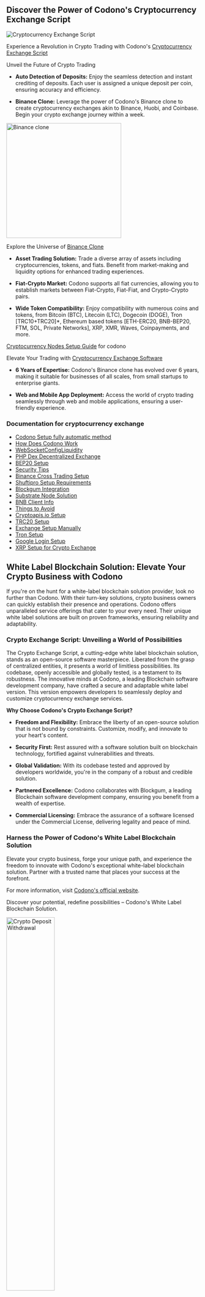 
## Discover the Power of Codono's Cryptocurrency Exchange Script

<img src="assets/crypto-exchange-script-codono-software-1024x768.png?raw=true" alt="Cryptocurrency Exchange Script" title="Cryptocurrency Exchange Script" style="max-width:400px">


Experience a Revolution in Crypto Trading with Codono's [Cryptocurrency Exchange Script](https://codono.com)

Unveil the Future of Crypto Trading

- **Auto Detection of Deposits:** Enjoy the seamless detection and instant crediting of deposits. Each user is assigned a unique deposit per coin, ensuring accuracy and efficiency.

- **Binance Clone:** Leverage the power of Codono's Binance clone to create cryptocurrency exchanges akin to Binance, Huobi, and Coinbase. Begin your crypto exchange journey within a week.
<img src="assets/cryptocurrency_Exchange_script_binance_clone_codono.png?raw=true" alt="Binance clone" title="Binance clone" style="width:300px">

Explore the Universe of [Binance Clone](https://codono.com)

- **Asset Trading Solution:** Trade a diverse array of assets including cryptocurrencies, tokens, and fiats. Benefit from market-making and liquidity options for enhanced trading experiences.

- **Fiat-Crypto Market:** Codono supports all fiat currencies, allowing you to establish markets between Fiat-Crypto, Fiat-Fiat, and Crypto-Crypto pairs.

- **Wide Token Compatibility:** Enjoy compatibility with numerous coins and tokens, from Bitcoin (BTC), Litecoin (LTC), Dogecoin (DOGE), Tron [TRC10+TRC20]*, Ethereum based tokens [ETH-ERC20, BNB-BEP20, FTM, SOL, Private Networks], XRP, XMR, Waves, Coinpayments, and more.

[Cryptocurrency Nodes Setup Guide](node-setup/) for codono



Elevate Your Trading with [Cryptocurrency Exchange Software](https://codono.com/download/)

- **6 Years of Expertise:** Codono's Binance clone has evolved over 6 years, making it suitable for businesses of all scales, from small startups to enterprise giants.

- **Web and Mobile App Deployment:** Access the world of crypto trading seamlessly through web and mobile applications, ensuring a user-friendly experience.

### Documentation for cryptocurrency exchange
- [Codono Setup fully automatic method](docs/oneinstack_setup/README.md)
- [How Does Codono Work](docs/how-does-codono-work.md)
- [WebSocketConfigLiquidity](docs/WebSocketConfigLiquidity.md)
- [PHP Dex Decentralized Exchange](docs/php-dex-decentalized-exchange.md)
- [BEP20 Setup](docs/bep20-setup.md)
- [Security Tips](docs/security-tips.md)
- [Binance Cross Trading Setup](docs/binance-cross-trading-setup.md)
- [Shuftipro Setup Requirements](docs/shuftipro-setup-requirements.md)
- [Blockgum Integration](docs/blockgum-integration.md)
- [Substrate Node Solution](docs/substrate-node-solution.md)
- [BNB Client Info](docs/bnb_client_info.md)
- [Things to Avoid](docs/things-to-avoid.md)
- [Cryptoapis.io Setup](docs/cryptoapis.io.setup.md)
- [TRC20 Setup](docs/trc20-setup.md)
- [Exchange Setup Manually](docs/exchange-setup.md)
- [Tron Setup](docs/tron_setup.md)
- [Google Login Setup](docs/google-login-setup.md)
- [XRP Setup for Crypto Exchange](docs/xrp-setup-crypto-exchange.md)

## White Label Blockchain Solution: Elevate Your Crypto Business with Codono

If you're on the hunt for a white-label blockchain solution provider, look no further than Codono. With their turn-key solutions, crypto business owners can quickly establish their presence and operations. Codono offers unparalleled service offerings that cater to your every need. Their unique white label solutions are built on proven frameworks, ensuring reliability and adaptability.

### Crypto Exchange Script: Unveiling a World of Possibilities

The Crypto Exchange Script, a cutting-edge white label blockchain solution, stands as an open-source software masterpiece. Liberated from the grasp of centralized entities, it presents a world of limitless possibilities. Its codebase, openly accessible and globally tested, is a testament to its robustness. The innovative minds at Codono, a leading Blockchain software development company, have crafted a secure and adaptable white label version. This version empowers developers to seamlessly deploy and customize cryptocurrency exchange services.

**Why Choose Codono's Crypto Exchange Script?**

- **Freedom and Flexibility:** Embrace the liberty of an open-source solution that is not bound by constraints. Customize, modify, and innovate to your heart's content.
  
- **Security First:** Rest assured with a software solution built on blockchain technology, fortified against vulnerabilities and threats.

- **Global Validation:** With its codebase tested and approved by developers worldwide, you're in the company of a robust and credible solution.

- **Partnered Excellence:** Codono collaborates with Blockgum, a leading Blockchain software development company, ensuring you benefit from a wealth of expertise.

- **Commercial Licensing:** Embrace the assurance of a software licensed under the Commercial License, delivering legality and peace of mind.

### Harness the Power of Codono's White Label Blockchain Solution

Elevate your crypto business, forge your unique path, and experience the freedom to innovate with Codono's exceptional white-label blockchain solution. Partner with a trusted name that places your success at the forefront.

For more information, visit [Codono's official website](https://codono.com).

Discover your potential, redefine possibilities – Codono's White Label Blockchain Solution.


<img src="assets/diagram_flow.png?raw=true" alt="Crypto Deposit Withdrawal" title="Crypto Deposit Withdrawal" width="50%">

## Crypto Exchange Script: Empowering Your Exchange Platform

The Crypto Exchange Script is a versatile solution for building a comprehensive cryptocurrency exchange platform. It functions as a dynamic software development kit that integrates both public and private libraries, allowing for the seamless development of a cryptocurrency exchange. Built on blockchain technology and offered as an open-source platform, the Crypto Exchange Script empowers businesses to create their own private and white-label exchange solutions that cater to their specific customer base.

### Key Features and Benefits:

- **Customizable Backend and User Interface:** The Crypto Exchange Script provides a fully customizable backend infrastructure and a user-friendly interface. Its administration panel empowers platform administrators to efficiently manage operations and activities.

- **Multi-Level Referral Systems:** The platform supports multi-level referral systems, enhancing user engagement and incentivizing growth within the exchange ecosystem.

- **Double-Entry Accounting:** With double-entry accounting, financial transactions are accurately recorded and managed, ensuring transparency and accuracy in the exchange's financial operations.

- **API Key Integration for Trading Bots:** Trading bots can be seamlessly integrated using API keys, enabling automated trading strategies and enhancing liquidity.

- **Trusted by Industry Leaders:** The Crypto Exchange Script enjoys a strong reputation and is trusted by prominent players in the financial industry.

### Comprehensive Feature Set:[Exchange Script](https://codono.com/features/)

1. **Spot Classic:** Trade a variety of cryptocurrencies in real-time with basic trading features.
2. **Spot Pro:** Advanced trading platform with tools for professional traders.
3. **OTC:** Trade large volumes directly between users, avoiding public order books.
4. **Easy Trade:** User-friendly interface for newcomers to navigate and execute trades.
5. **FX Quote [Xe API]:** Real-time foreign exchange rates for crypto-to-fiat conversions.
6. **Voting:** Empower your community with coin voting for new token listings.
7. **Listing Competition:** Engage users through listing competitions for new tokens.
8. **P2P Trading:** Enable peer-to-peer trading with customizable terms.
9. **ICO / IEO Launchpad:** Launch token offerings, providing users exclusive access.
10. **Store:** Shop with cryptocurrencies, expanding their utility.
11. **Airdrop:** Distribute free tokens for marketing campaigns.
12. **Faucet:** Users can claim free tokens to encourage engagement.
13. **Staking / Invest:** Stake cryptocurrencies for rewards or invest in assets.
14. **Mining Module:** Enable cryptocurrency mining with rewards.
15. **Dex Sell [Metamask]:** Integrate DEX for token trading via Metamask wallets.
16. **LeaderBoard** Leaderboard is a dynamic feature designed to enhance user engagement and foster a competitive spirit among the users of our platform.[Leaderboard](features/leaderboard.md)
17. **All Standard Features:** User registration, security (2FA, recaptcha), order book, trade history, real-time price charts, and more.

### Whitelabel Crypto Exchange Script: A Swift Path to Market

The Whitelabel Crypto Exchange Script platform offers a turnkey solution for launching a white-label cryptocurrency exchange with exceptional speed-to-market. The platform ensures that users retain control of their private keys, promoting a non-custodial approach to security. Cost-effective and boasting a customizable user interface, the front-end of the Crypto Exchange Script has been optimized for enhanced search visibility and SEO performance.

### High-Performance and Ready for Diverse Tokens

Built on a go-based implementation, the Crypto Exchange Script delivers high-performance trading functionality. The platform is capable of hosting more than 2000 cryptocurrencies and tokens, offering users a diverse range of trading options.

### Unparalleled Compliance and Security

The Crypto Exchange Script is aligned with the latest regulatory guidelines, facilitating easy adaptation to changing rules. The platform's foundation on smart contracts empowers it to efficiently implement compliance changes across the system, safeguarding against fraud and undesirable activities.

### Seamless Integration and Collaboration

Codono's white label blockchain solution is designed to integrate seamlessly with various systems and networks. This flexibility allows for smooth integration into the client's existing environment, enhancing interoperability.

Experience the Future of Cryptocurrency Exchange with Codono's Innovative Solutions.

> "Codono is not just a platform; it's a revolution in the way we approach cryptocurrency exchange development. Join us as we redefine the possibilities of the blockchain ecosystem."



Here's a list of additional wallet features and integrated nodes, along with supported cryptocurrencies and fiat gateways:

**Integrated Nodes:**

1. **BTC Type [BTC, BCH, LTC, DOGE, DASH, ZCASH, PivX, etc]:** Support for various Bitcoin-type cryptocurrencies including Bitcoin, Bitcoin Cash, Litecoin, Dogecoin, Dash, Zcash, PivX, and more.

2. **ALL EVM CHAINS [ERC20/BEP20/FTM20/AVAX20]:** Integration with All EVM networks and support for all standard ERC20 tokens built on the EVM blockchain. See [chainlist](https://chainlist.org/) to see complete list of supported evm chains.

3. **TRX TRC20/TRC10:** Support for TRON's TRC20 and TRC10 tokens, available with the Pro and Ultra editions.

4. **XMR and Cryptonote:** Support for Monero (XMR) and other cryptocurrencies using the Cryptonote protocol.

5. **Block.io:** Integration with Block.io

6. **XRP:** Integration with the Ripple (XRP) blockchain, allowing users to hold and trade XRP.

7. **CoinPayments [2000+ Coins and Tokens]:** Integration with CoinPayments to support over 2000+ cryptocurrencies and tokens.

8. **Waves and Tokens:** Integration with the Waves blockchain and support for tokens created on the Waves platform.
   
9. **Blockgum Integration:** Integration with [Blockgum](https://codono.com) Node for enhanced functionality for All EVM chains and Cross chain wallet.

10. **Polkadot:** Support for the Polkadot blockchain ecosystem.

11. **Nexa Chain and Tokens:** Integration with Nexa Chain and support for its native tokens.

12. **CryptoApis.io:** Integration with Cryptoapis.io

    
**Fiat Gateways:**

1. **Bank Deposit:** Allow users to deposit funds directly from their bank accounts.

2. **Authorize.net:** Integration with the Authorize.net payment gateway for fiat transactions.

3. **YocoPayments:** Support for YocoPayments as a payment gateway for fiat transactions.

4. **Uganda Mobile Payments:** Integration with mobile payment methods popular in Uganda.

These additional wallet features and integrated nodes expand the range of cryptocurrencies and payment methods your platform can support, providing users with a diverse and comprehensive trading and payment experience.
We can add any Crypto method or Fiat gateway to Exchange software

## Expanding Possibilities with Integrated Wallet Features and Nodes

Enhance your cryptocurrency exchange platform's capabilities with the integrated wallet features and nodes offered by Codono. These additions broaden the range of supported cryptocurrencies and payment methods, providing your users with a comprehensive trading and payment experience. Our flexible solution allows seamless integration of various crypto methods and fiat gateways into your exchange software, giving you the power to cater to a diverse user base.

## Codono's White-Label Blockchain Solution: Leveraging Innovation

Codono's white-label blockchain solution empowers financial institutions and businesses to harness cutting-edge technology and create compliant digital asset ecosystems. Our end-to-end products streamline tokenization of traditional assets and significantly reduce administrative overhead by up to 70%. Leveraging an automated compliance engine, Codono ensures minimal fees and swift transaction speeds comparable to modern centralized applications.

### Advantages of Codono's White-Label Blockchain Solution

Codono's compliance infrastructure is underpinned by advanced protocols, enabling institutions to conduct secure and compliant operations. Our solution offers:

- Streamlined compliance testing
- Staking benefits exploration
- Proven success with institutional participants
- Syndicated cover for DeFi products
- Accessible global utility

## Your Path to a Seamless Exchange

For those seeking a comprehensive white-label blockchain solution, Codono's team delivers a software kit that transcends language barriers and offers international utility. Our marketplace fosters development of plugins and KYC features, enabling tailor-made solutions for every jurisdiction.

### Quick Setup and Launch

Setting up your exchange is a breeze with Codono's user-friendly approach:

1. Choose a plan and hosting
2. Opt for hosted or cloud exchange
3. Initiate setup process
4. Customize theme and graphics
5. Launch your exchange within 30 minutes

## Codono: Empowering Startups and Businesses

Aspiring startups and established businesses find Codono an ideal white-label cryptocurrency exchange solution. It's open-source, eliminating third-party authorization hurdles. Download our exchange kit from GitHub, host it locally or via the cloud, and leverage our marketing tools for a successful entry into the crypto industry.

## Get Started with Codono

To build your exchange website, download the Codono kit for free. Customize themes and graphics to match your brand's identity. Engage with our team through Telegram or live chat to explore the full range of features and discuss any queries.

[Get Codono Kit](https://codono.com/download/)
---
<a href="https://t.me/ctoninja"><img src="https://cdn.jsdelivr.net/npm/simple-icons@4.19.0/icons/telegram.svg" alt="Telegram" width="32px"></a>
<a href="https://codono.com"><img src="https://cdn.jsdelivr.net/npm/simple-icons@4.19.0/icons/lighthouse.svg" alt="Website" width="32px"></a>

---
## 🚀 Launch Your Own Crypto Exchange with Codono

![Codono Cryptocurrency Exchange Script](assets/crypto-exchange-script-codono-software-1024x768.png?raw=true)

Codono’s advanced [Cryptocurrency Exchange Script](https://codono.com) lets you launch a fully-functional Binance-style exchange in just days. With over 6 years of proven stability and innovation, Codono supports rapid deployment for startups, enterprises, and crypto entrepreneurs worldwide.

---

### ✨ Why Choose Codono?

* **🚀 Fast Launch:** Go live in under 30 minutes.
* **🔄 Auto Deposit Detection:** Unique wallet per coin for each user with real-time detection.
* **📈 Binance Clone UI:** Proven interface inspired by industry giants.
* **🌐 Global Market Support:** Fiat-to-Crypto, Crypto-to-Crypto, and over 2000+ tokens.
* **📱 Mobile + Web Ready:** Seamless trading experience across devices.
* **🧾 Robust Accounting & Referrals:** Multi-level referrals and double-entry bookkeeping.
* **🔒 Security-Focused:** Encrypted storage, 2FA, and compliance-ready modules.

---

### 🧩 Full Feature Suite

* **Spot (Classic & Pro)** — Real-time trading for beginners and pros
* **OTC + P2P** — Private, large volume or flexible terms trading
* **Easy Trade** — Quick trading UI for casual users
* **Launchpad** — Support for ICOs & IEOs
* **Airdrop, Faucet & Staking** — Engage and reward your community
* **DEX + MetaMask** — Built-in Web3 DEX support
* **Leaderboard, Voting, Store & more** — Enhance user experience

➡️ [See All Features](https://codono.com/features/)

---

### ⚙️ Developer-Friendly

Codono is built with extensibility in mind:

* Fully open-source with optional commercial license
* PHP (ThinkPHP), Laravel-compatible backend
* API-ready for bots and 3rd-party integrations
* Plugin-capable system for custom features
* KYC-ready with Shuftipro, Sumsub & Banxa modules

📚 Documentation:

* [Automatic Setup](docs/oneinstack_setup/README.md)
* [How It Works](docs/how-does-codono-work.md)
* [Node Setup (TRC20, BEP20, XRP)](docs/trc20-setup.md)
* [Security Tips](docs/security-tips.md)
* [Blockgum, Binance Cross, and More](docs/)

---

### 🔗 Wallet & Node Integrations

* **BTC Family:** BTC, BCH, LTC, DOGE, DASH, ZEC, etc.
* **EVM Chains:** ETH, BNB, FTM, AVAX, and all ERC20/BEP20/FTM20 tokens
* **TRON:** TRX, TRC10, TRC20
* **XRP, XMR, Waves, Nexa, Polkadot, CoinPayments**
* **Blockgum Integration:** Extend to private EVM chains

💡 Need more? We integrate custom chains & APIs on demand.

---

### 💳 Fiat Gateway Integrations

* Bank Transfers
* Authorize.net
* YocoPayments
* Mobile Money (e.g. Uganda)
* Custom gateway support

---

## 💼 Who Is Codono For?

Codono is the ideal white-label toolkit for:

* 🚀 Startups & Founders — Rapid MVPs & low entry cost
* 🏢 Enterprises — Customizable, scalable backend
* 🧑‍💻 Developers — Open-source freedom with commercial licensing

---

## ⚡ How to Launch

1. [Download Codono](https://codono.com/download/)
2. Install using auto-script or manual guide
3. Customize theme, wallet addresses, coins
4. Launch within minutes!

![Exchange Flow](assets/diagram_flow.png?raw=true)

---

## 🛠️ Get Support & Updates

* Telegram: [@ctoninja](https://t.me/ctoninja)
* Website: [https://codono.com](https://codono.com)

> "Codono is not just a platform — it's the foundation of your crypto future."

---

<a href="https://t.me/ctoninja"><img src="https://cdn.jsdelivr.net/npm/simple-icons@4.19.0/icons/telegram.svg" alt="Telegram" width="32px"></a> <a href="https://codono.com"><img src="https://cdn.jsdelivr.net/npm/simple-icons@4.19.0/icons/lighthouse.svg" alt="Website" width="32px"></a>
